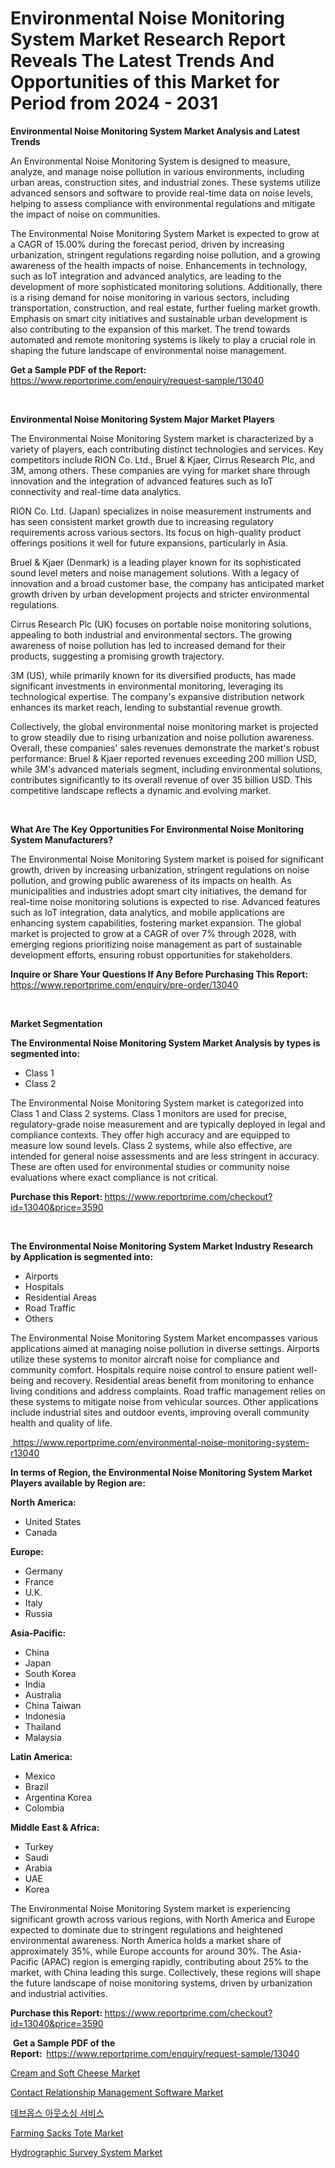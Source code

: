 <p><h1>Environmental Noise Monitoring System Market Research Report Reveals The Latest Trends And Opportunities of this Market for Period from 2024 - 2031</h1></p><p><strong>Environmental Noise Monitoring System Market Analysis and Latest Trends</strong></p>
<p><p>An Environmental Noise Monitoring System is designed to measure, analyze, and manage noise pollution in various environments, including urban areas, construction sites, and industrial zones. These systems utilize advanced sensors and software to provide real-time data on noise levels, helping to assess compliance with environmental regulations and mitigate the impact of noise on communities.</p><p>The Environmental Noise Monitoring System Market is expected to grow at a CAGR of 15.00% during the forecast period, driven by increasing urbanization, stringent regulations regarding noise pollution, and a growing awareness of the health impacts of noise. Enhancements in technology, such as IoT integration and advanced analytics, are leading to the development of more sophisticated monitoring solutions. Additionally, there is a rising demand for noise monitoring in various sectors, including transportation, construction, and real estate, further fueling market growth. Emphasis on smart city initiatives and sustainable urban development is also contributing to the expansion of this market. The trend towards automated and remote monitoring systems is likely to play a crucial role in shaping the future landscape of environmental noise management.</p></p>
<p><strong>Get a Sample PDF of the Report:&nbsp;</strong> <a href="https://www.reportprime.com/enquiry/request-sample/13040">https://www.reportprime.com/enquiry/request-sample/13040</a></p>
<p>&nbsp;</p>
<p><strong>Environmental Noise Monitoring System Major Market Players</strong></p>
<p><p>The Environmental Noise Monitoring System market is characterized by a variety of players, each contributing distinct technologies and services. Key competitors include RION Co. Ltd., Bruel & Kjaer, Cirrus Research Plc, and 3M, among others. These companies are vying for market share through innovation and the integration of advanced features such as IoT connectivity and real-time data analytics.</p><p>RION Co. Ltd. (Japan) specializes in noise measurement instruments and has seen consistent market growth due to increasing regulatory requirements across various sectors. Its focus on high-quality product offerings positions it well for future expansions, particularly in Asia.</p><p>Bruel & Kjaer (Denmark) is a leading player known for its sophisticated sound level meters and noise management solutions. With a legacy of innovation and a broad customer base, the company has anticipated market growth driven by urban development projects and stricter environmental regulations.</p><p>Cirrus Research Plc (UK) focuses on portable noise monitoring solutions, appealing to both industrial and environmental sectors. The growing awareness of noise pollution has led to increased demand for their products, suggesting a promising growth trajectory.</p><p>3M (US), while primarily known for its diversified products, has made significant investments in environmental monitoring, leveraging its technological expertise. The company's expansive distribution network enhances its market reach, lending to substantial revenue growth.</p><p>Collectively, the global environmental noise monitoring market is projected to grow steadily due to rising urbanization and noise pollution awareness. Overall, these companies' sales revenues demonstrate the market's robust performance: Bruel & Kjaer reported revenues exceeding 200 million USD, while 3M's advanced materials segment, including environmental solutions, contributes significantly to its overall revenue of over 35 billion USD. This competitive landscape reflects a dynamic and evolving market.</p></p>
<p>&nbsp;</p>
<p><strong>What Are The Key Opportunities For Environmental Noise Monitoring System Manufacturers?</strong></p>
<p><p>The Environmental Noise Monitoring System market is poised for significant growth, driven by increasing urbanization, stringent regulations on noise pollution, and growing public awareness of its impacts on health. As municipalities and industries adopt smart city initiatives, the demand for real-time noise monitoring solutions is expected to rise. Advanced features such as IoT integration, data analytics, and mobile applications are enhancing system capabilities, fostering market expansion. The global market is projected to grow at a CAGR of over 7% through 2028, with emerging regions prioritizing noise management as part of sustainable development efforts, ensuring robust opportunities for stakeholders.</p></p>
<p><strong>Inquire or Share Your Questions If Any Before Purchasing This Report:</strong> <a href="https://www.reportprime.com/enquiry/pre-order/13040">https://www.reportprime.com/enquiry/pre-order/13040</a></p>
<p>&nbsp;</p>
<p><strong>Market Segmentation</strong></p>
<p><strong>The Environmental Noise Monitoring System Market Analysis by types is segmented into:</strong></p>
<p><ul><li>Class 1</li><li>Class 2</li></ul></p>
<p><p>The Environmental Noise Monitoring System market is categorized into Class 1 and Class 2 systems. Class 1 monitors are used for precise, regulatory-grade noise measurement and are typically deployed in legal and compliance contexts. They offer high accuracy and are equipped to measure low sound levels. Class 2 systems, while also effective, are intended for general noise assessments and are less stringent in accuracy. These are often used for environmental studies or community noise evaluations where exact compliance is not critical.</p></p>
<p><strong>Purchase this Report:&nbsp;</strong><a href="https://www.reportprime.com/checkout?id=13040&price=3590">https://www.reportprime.com/checkout?id=13040&price=3590</a></p>
<p>&nbsp;</p>
<p><strong>The Environmental Noise Monitoring System Market Industry Research by Application is segmented into:</strong></p>
<p><ul><li>Airports</li><li>Hospitals</li><li>Residential Areas</li><li>Road Traffic</li><li>Others</li></ul></p>
<p><p>The Environmental Noise Monitoring System Market encompasses various applications aimed at managing noise pollution in diverse settings. Airports utilize these systems to monitor aircraft noise for compliance and community comfort. Hospitals require noise control to ensure patient well-being and recovery. Residential areas benefit from monitoring to enhance living conditions and address complaints. Road traffic management relies on these systems to mitigate noise from vehicular sources. Other applications include industrial sites and outdoor events, improving overall community health and quality of life.</p></p>
<p><a href="https://www.reportprime.com/environmental-noise-monitoring-system-r13040">&nbsp;https://www.reportprime.com/environmental-noise-monitoring-system-r13040</a></p>
<p><strong>In terms of Region, the Environmental Noise Monitoring System Market Players available by Region are:</strong></p>
<p>
    <p> <strong> North America: </strong>
        <ul>
            <li>United States</li>
            <li>Canada</li>
        </ul>
        </p> 
    <p> <strong> Europe: </strong>
        <ul>
            <li>Germany</li>
            <li>France</li>
            <li>U.K.</li>
            <li>Italy</li>
            <li>Russia</li>
        </ul>
        </p> 
    <p> <strong> Asia-Pacific: </strong>
        <ul>
            <li>China</li>
            <li>Japan</li>
            <li>South Korea</li>
            <li>India</li>
            <li>Australia</li>
            <li>China Taiwan</li>
            <li>Indonesia</li>
            <li>Thailand</li>
            <li>Malaysia</li>
        </ul>
        </p> 
    <p> <strong> Latin America: </strong>
        <ul>
            <li>Mexico</li>
            <li>Brazil</li>
            <li>Argentina Korea</li>
            <li>Colombia</li>
        </ul>
        </p> 
    <p> <strong> Middle East & Africa: </strong>
        <ul>
            <li>Turkey</li>
            <li>Saudi</li>
            <li>Arabia</li>
            <li>UAE</li>
            <li>Korea</li>
        </ul>
    </p>
    </p>
<p><p>The Environmental Noise Monitoring System market is experiencing significant growth across various regions, with North America and Europe expected to dominate due to stringent regulations and heightened environmental awareness. North America holds a market share of approximately 35%, while Europe accounts for around 30%. The Asia-Pacific (APAC) region is emerging rapidly, contributing about 25% to the market, with China leading this surge. Collectively, these regions will shape the future landscape of noise monitoring systems, driven by urbanization and industrial activities.</p></p>
<p><strong>Purchase this Report: </strong><a href="https://www.reportprime.com/checkout?id=13040&price=3590">https://www.reportprime.com/checkout?id=13040&price=3590</a></p>
<p>&nbsp;<strong>Get a Sample PDF of the Report:&nbsp;&nbsp;</strong><a href="https://www.reportprime.com/enquiry/request-sample/13040">https://www.reportprime.com/enquiry/request-sample/13040</a></p>
<p><strong></strong></p>
<p><p><a href="https://www.linkedin.com/pulse/navigating-cream-soft-cheese-market-expert-analysis-forecast-period-5axie?trackingId=4ZaXPdmmQSeytZ6stTWPDQ%3D%3D">Cream and Soft Cheese Market</a></p><p><a href="https://medium.com/@joeyojholms59/contact-relationship-management-software-market-global-market-insights-and-regional-analysis-b1858136ae84">Contact Relationship Management Software Market</a></p><p><a href="https://medium.com/@test11.4/devops-%EC%95%84%EC%9B%83%EC%86%8C%EC%8B%B1-%EC%84%9C%EB%B9%84%EC%8A%A4-%EC%8B%9C%EC%9E%A5-%EC%82%B0%EC%97%85-%ED%99%98%EA%B2%BD-%EC%84%B1%EC%9E%A5-%EA%B2%BD%EB%A1%9C-%EB%B0%8F-%EA%B8%80%EB%A1%9C%EB%B2%8C-%EC%8B%9C%EC%9E%A5-87f626066e02">데브옵스 아웃소싱 서비스</a></p><p><a href="https://issuu.com/reportprime-2/docs/farming-sacks-tote-market-size-2030_0d161a0d906940">Farming Sacks Tote Market</a></p><p><a href="https://github.com/olyy49keyt/Market-Research-Report-List-1/blob/main/hydrographic-survey-system-market.md">Hydrographic Survey System Market</a></p></p>